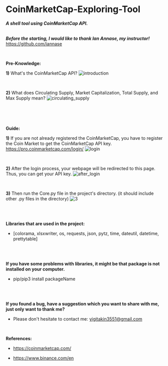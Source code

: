 # CoinMarketCap-Exploring-Tool
***A shell tool using CoinMarketCap API.***
<br/><br/>

***Before the starting, I would like to thank Ian Annase, my instructor!*** 
<br/>https://github.com/iannase

<br/>

**Pre-Knowledge:**

**1)** What's the CoinMarketCap API?
![introduction](https://user-images.githubusercontent.com/53393474/86461947-73159f00-bd33-11ea-9801-43ab09e38af2.png)

<br/>

**2)** What does Circulating Supply, Market Capitalization, Total Supply, and Max Supply mean?
![circulating_supply](https://user-images.githubusercontent.com/53393474/86462999-54180c80-bd35-11ea-818f-d5d663331557.png)

<br/><br/><br/>

**Guide:**

  **1)** If you are not already registered the CoinMarketCap, you have to register the Coin Market to get the CoinMarketCap API key.
  https://pro.coinmarketcap.com/login/
  ![login](https://user-images.githubusercontent.com/53393474/86462267-018a2080-bd34-11ea-82ee-64465b900cbe.png)
  
  <br/>
  
  **2)** After the login process, your webpage will be redirected to this page. Thus, you can get your API key.
  ![after_login](https://user-images.githubusercontent.com/53393474/86472614-183a7280-bd48-11ea-8844-1e7e64caf8d8.png)
  
  <br/>
  
  **3)** Then run the Core.py file in the project's directory. (it should include other .py files in the directory)
  ![3](https://user-images.githubusercontent.com/53393474/86473686-0954bf80-bd4a-11ea-9a72-5e7f4961f71a.png)
  
<br/><br/>

**Libraries that are used in the project:**
  * [colorama, xlsxwriter, os, requests, json, pytz, time, dateutil, datetime, prettytable]  
  
<br/><br/>

**If you have some problems with libraries, it might be that package is not installed on your computer.**
  * pip/pip3 install packageName

<br/><br/>

**If you found a bug, have a suggestion which you want to share with me,  just only want to thank me?**
 * Please don't hesitate to contact me: yigitakin3551@gmail.com
 
<br/> 

**References:**
  * https://coinmarketcap.com/
  
  * https://www.binance.com/en
